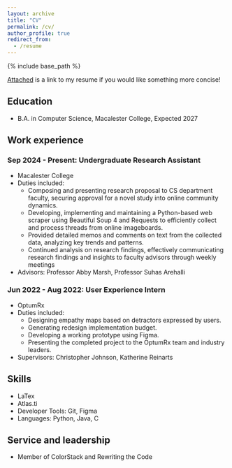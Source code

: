 ```yaml
---
layout: archive
title: "CV"
permalink: /cv/
author_profile: true
redirect_from:
  - /resume
---
```


{% include base_path %}

[Attached](/files/cv.pdf.pdf) is a link to my resume if you would like something more concise!

## Education
* B.A. in Computer Science, Macalester College, Expected 2027

## Work experience
### Sep 2024 - Present: Undergraduate Research Assistant
  * Macalester College
  * Duties included: 
  	* Composing and presenting research proposal to CS department faculty, securing approval for a novel study into online community dynamics.
	* Developing, implementing and maintaining a Python-based web scraper using Beautiful Soup 4 and Requests to efficiently collect and process threads from online imageboards.
	* Provided detailed memos and comments on text from the collected data, analyzing key trends and patterns.
	* Continued analysis on research findings, effectively communicating research findings and insights to faculty advisors through weekly meetings
  * Advisors: Professor Abby Marsh, Professor Suhas Arehalli

### Jun 2022 - Aug 2022: User Experience Intern
  * OptumRx
  * Duties included: 
	* Designing empathy maps based on detractors expressed by users.
	* Generating redesign implementation budget.
	* Developing a working prototype using Figma.
	* Presenting the completed project to the OptumRx team and industry leaders.
  * Supervisors: Christopher Johnson, Katherine Reinarts

## Skills
* LaTex
* Atlas.ti
* Developer Tools: Git, Figma
* Languages: Python, Java, C

<!-- * Skill 2
  * Sub-skill 2.1
  * Sub-skill 2.2
  * Sub-skill 2.3 -->

<!-- Publications
======
  <ul>{% for post in site.publications reversed %}
    {% include archive-single-cv.html %}
  {% endfor %}</ul>
  
Talks
======
  <ul>{% for post in site.talks reversed %}
    {% include archive-single-talk-cv.html  %}
  {% endfor %}</ul>
  
Teaching
======
  <ul>{% for post in site.teaching reversed %}
    {% include archive-single-cv.html %}
  {% endfor %}</ul> -->
  
## Service and leadership
* Member of ColorStack and Rewriting the Code
